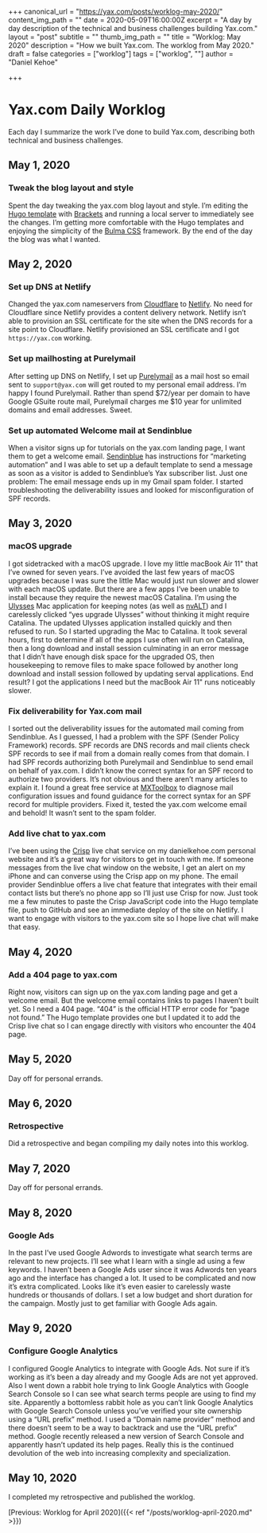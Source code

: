 +++
canonical_url = "https://yax.com/posts/worklog-may-2020/"
content_img_path = ""
date = 2020-05-09T16:00:00Z
excerpt = "A day by day description of the technical and business challenges building Yax.com."
layout = "post"
subtitle = ""
thumb_img_path = ""
title = "Worklog: May 2020"
description = "How we built Yax.com. The worklog from May 2020."
draft = false
categories = ["worklog"]
tags = ["worklog", ""]
author = "Daniel Kehoe" 

+++

# Yax.com Daily Worklog

Each day I summarize the work I’ve done to build Yax.com, describing both technical and business challenges.

## May 1, 2020

### Tweak the blog layout and style
Spent the day tweaking the yax.com blog layout and style. I’m editing the [Hugo template](https://themes.gohugo.io/bulma/) with [Brackets](http://brackets.io/) and running a local server to immediately see the changes. I’m getting more comfortable with the Hugo templates and enjoying the simplicity of the [Bulma CSS](https://bulma.io/) framework. By the end of the day the blog was what I wanted.

## May 2, 2020

### Set up DNS at Netlify
Changed the yax.com nameservers from [Cloudflare](https://www.cloudflare.com/) to [Netlify](https://www.netlify.com/). No need for Cloudflare since Netlify provides a content delivery network. Netlify isn’t able to provision an SSL certificate for the site when the DNS records for a site point to Cloudflare. Netlify provisioned an SSL certificate and I got `https://yax.com` working.

### Set up mailhosting at Purelymail
After setting up DNS on Netlify, I set up [Purelymail](https://purelymail.com/) as a mail host so email sent to `support@yax.com` will get routed to my personal email address. I’m happy I found Purelymail. Rather than spend $72/year per domain to have Google GSuite route mail, Purelymail charges me $10 year for unlimited domains and email addresses. Sweet.

### Set up automated Welcome mail at Sendinblue
When a visitor signs up for tutorials on the yax.com landing page, I want them to get a welcome email. [Sendinblue](https://www.sendinblue.com/) has instructions for “marketing automation” and I was able to set up a default template to send a message as soon as a visitor is added to Sendinblue’s Yax subscriber list. Just one problem: The email message ends up in my Gmail spam folder. I started troubleshooting the deliverability issues and looked for misconfiguration of SPF records.

## May 3, 2020

### macOS upgrade
I got sidetracked with a macOS upgrade. I love my little macBook Air 11" that I’ve owned for seven years. I’ve avoided the last few years of macOS upgrades because I was sure the little Mac would just run slower and slower with each macOS update. But there are a few apps I’ve been unable to install because they require the newest macOS Catalina. I’m using the [Ulysses](https://ulysses.app/) Mac application for keeping notes (as well as [nvALT](https://brettterpstra.com/projects/nvalt/)) and I carelessly clicked “yes upgrade Ulysses” without thinking it might require Catalina. The updated Ulysses application installed quickly and then refused to run. So I started upgrading the Mac to Catalina. It took several hours, first to determine if all of the apps I use often will run on Catalina, then a long download and install session culminating in an error message that I didn’t have enough disk space for the upgraded OS, then housekeeping to remove files to make space followed by another long download and install session followed by updating serval applications. End result? I got the applications I need but the macBook Air 11" runs noticeably slower.

### Fix deliverability for Yax.com mail
I sorted out the deliverability issues for the automated mail coming from Sendinblue. As I guessed, I had a problem with the SPF (Sender Policy Framework) records. SPF records are DNS records and mail clients check SPF records to see if mail from a domain really comes from that domain. I had SPF records authorizing both Purelymail and Sendinblue to send email on behalf of yax.com. I didn’t know the correct syntax for an SPF record to authorize two providers. It’s not obvious and there aren’t many articles to explain it. I found a great free service at [MXToolbox](https://mxtoolbox.com/) to diagnose mail configuration issues and found guidance for the correct syntax for an SPF record for multiple providers. Fixed it, tested the yax.com welcome email and behold! It wasn’t sent to the spam folder.

### Add live chat to yax.com
I’ve been using the [Crisp](https://crisp.chat/en/) live chat service on my danielkehoe.com personal website and it’s a great way for visitors to get in touch with me. If someone messages from the live chat window on the website, I get an alert on my iPhone and can converse using the Crisp app on my phone. The email provider Sendinblue offers a live chat feature that integrates with their email contact lists but there’s no phone app so I’ll just use Crisp for now. Just took me a few minutes to paste the Crisp JavaScript code into the Hugo template file, push to GitHub and see an immediate deploy of the site on Netlify. I want to engage with visitors to the yax.com site so I hope live chat will make that easy.

## May 4, 2020

### Add a 404 page to yax.com
Right now, visitors can sign up on the yax.com landing page and get a welcome email. But the welcome email contains links to pages I haven’t built yet. So I need a 404 page. “404” is the official HTTP error code for “page not found.” The Hugo template provides one but I updated it to add the Crisp live chat so I can engage directly with visitors who encounter the 404 page.

## May 5, 2020

Day off for personal errands.

## May 6, 2020

### Retrospective
Did a retrospective and began compiling my daily notes into this worklog.

## May 7, 2020

Day off for personal errands.

## May 8, 2020

### Google Ads
In the past I’ve used Google Adwords to investigate what search terms are relevant to new projects. I’ll see what I learn with a single ad using a few keywords. I haven’t been a Google Ads user since it was Adwords ten years ago and the interface has changed a lot. It used to be complicated and now it’s extra complicated. Looks like it’s even easier to carelessly waste hundreds or thousands of dollars. I set a low budget and short duration for the campaign. Mostly just to get familiar with Google Ads again. 

## May 9, 2020

### Configure Google Analytics
I configured Google Analytics to integrate with Google Ads. Not sure if it’s working as it’s been a day already and my Google Ads are not yet approved. Also I went down a rabbit hole trying to link Google Analytics with Google Search Console so I can see what search terms people are using to find my site. Apparently a bottomless rabbit hole as you can’t link Google Analytics with Google Search Console unless you’ve verified your site ownership using a “URL prefix” method. I used a “Domain name provider” method and there doesn’t seem to be a way to backtrack and use the “URL prefix” method. Google recently released a new version of Search Console and apparently hasn’t updated its help pages. Really this is the continued devolution of the web into increasing complexity and specialization.

## May 10, 2020
I completed my retrospective and published the worklog.

[Previous: Worklog for April 2020]({{< ref "/posts/worklog-april-2020.md" >}})

